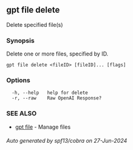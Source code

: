## gpt file delete

Delete specified file(s)

### Synopsis

Delete one or more files, specified by ID.

```
gpt file delete <fileID> [fileID]... [flags]
```

### Options

```
  -h, --help   help for delete
  -r, --raw    Raw OpenAI Response?
```

### SEE ALSO

* [gpt file](gpt_file.md)	 - Manage files

###### Auto generated by spf13/cobra on 27-Jun-2024
